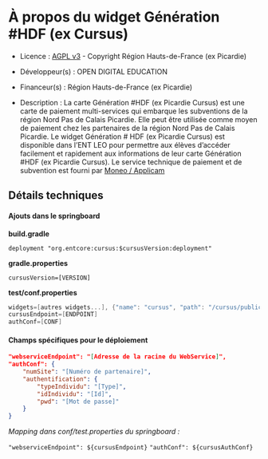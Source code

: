 # À propos du widget Génération #HDF (ex Cursus)

* Licence : [AGPL v3](http://www.gnu.org/licenses/agpl.txt) - Copyright Région Hauts-de-France (ex Picardie)

* Développeur(s) : OPEN DIGITAL EDUCATION

* Financeur(s) : Région Hauts-de-France (ex Picardie)

* Description : La carte Génération #HDF (ex Picardie Cursus) est une carte de paiement multi-services qui embarque les subventions de la région Nord Pas de Calais Picardie. Elle peut être utilisée comme moyen de paiement chez les partenaires de la région Nord Pas de Calais Picardie. Le widget Génération # HDF (ex Picardie Cursus) est disponible dans l’ENT LEO pour permettre aux élèves d’accéder facilement et rapidement aux informations de leur carte Génération #HDF (ex Picardie Cursus). Le service technique de paiement et de subvention est fourni par [Moneo / Applicam](http://www.moneo.com/moneo-applicam/solutions/gestion-des-aides-et-des-subventions)

## Détails techniques

#### Ajouts dans le springboard

**build.gradle**

`deployment "org.entcore:cursus:$cursusVersion:deployment"`

**gradle.properties**

`cursusVersion=[VERSION]`

**test/conf.properties**

```groovy
widgets=[autres widgets...], {"name": "cursus", "path": "/cursus/public/template/cursus-widget.html", "js": "/cursus/public/js/cursus-widget.js", "i18n": "/cursus/i18n"}
cursusEndpoint=[ENDPOINT]
authConf=[CONF]
```

#### Champs spécifiques pour le déploiement

```json
"webserviceEndpoint": "[Adresse de la racine du WebService]",
"authConf": {
	"numSite": "[Numéro de partenaire]",
	"authentification": {
		"typeIndividu": "[Type]",
		"idIndividu": "[Id]",
		"pwd": "[Mot de passe]"
	}
}
```

*Mapping dans conf/test.properties du springboard :*

`"webserviceEndpoint": ${cursusEndpoint}`
`"authConf": ${cursusAuthConf}`
